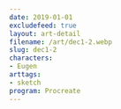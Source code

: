 ```yaml
---
date: 2019-01-01
excludefeed: true
layout: art-detail
filename: /art/dec1-2.webp
slug: dec1-2
characters:
- Eugen
arttags:
- sketch
program: Procreate
---
```


